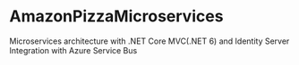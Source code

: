 # AmazonPizzaMicroservices
Microservices architecture with .NET Core MVC(.NET 6) and Identity Server Integration with Azure Service Bus
